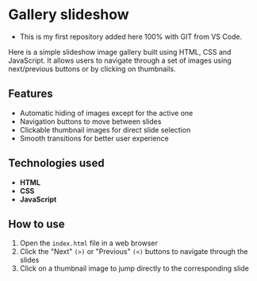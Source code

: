 # Gallery slideshow #

* This is my first repository added here 100% with GIT from VS Code.

Here is a simple slideshow image gallery built using HTML, CSS and JavaScript. It allows users to navigate through a set of images using next/previous buttons or by clicking on thumbnails.

## Features

* Automatic hiding of images except for the active one
* Navigation buttons to move between slides
* Clickable thumbnail images for direct slide selection
* Smooth transitions for better user experience

## Technologies used

* **HTML**
* **CSS**
* **JavaScript**

## How to use

1. Open the ```index.html``` file in a web browser
2. Click the "Next" ```(>)``` or "Previous" ```(<)``` buttons to navigate through the slides
3. Click on a thumbnail image to jump directly to the corresponding slide
